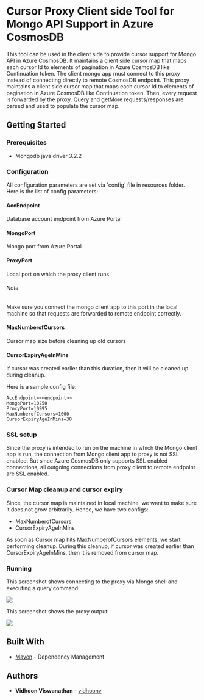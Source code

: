 # Cursor Proxy Client side Tool for Mongo API Support in Azure CosmosDB

This tool can be used in the client side to provide cursor support for Mongo API in Azure CosmosDB.
It maintains a client side cursor map that maps each cursor Id to elements of pagination in Azure CosmosDB like Continuation token.
The client mongo app must connect to this proxy instead of connecting directly to remote CosmosDB endpoint.
This proxy maintains a client side cursor map that maps each cursor Id to elements of pagination in Azure CosmosDB like Continuation token.
Then, every request is forwarded by the proxy. Query and getMore requests/responses are parsed and used to populate the cursor map. 

## Getting Started

### Prerequisites

* Mongodb java driver 3.2.2

### Configuration

All configuration parameters are set via 'config' file in resources folder.
Here is the list of config parameters:

#### AccEndpoint 
Database account endpoint from Azure Portal

#### MongoPort
Mongo port from Azure Portal

#### ProxyPort
Local port on which the proxy client runs

###### Note
Make sure you connect the mongo client app to this port in the local machine so that requests are forwarded to remote endpoint correctly.

#### MaxNumberofCursors
Cursor map size before cleaning up old cursors

#### CursorExpiryAgeInMins
If cursor was created earlier than this duration, then it will be cleaned up during cleanup.


Here is a sample config file:

```
AccEndpoint=<<endpoint>>
MongoPort=10250
ProxyPort=10995
MaxNumberofCursors=1000
CursorExpiryAgeInMins=30
```

### SSL setup

Since the proxy is intended to run on the machine in which the Mongo client app is run, the connection from Mongo client app to proxy is not SSL enabled.
But since Azure CosmosDB only supports SSL enabled connections, all outgoing connections from proxy client to remote endpoint are SSL enabled.

### Cursor Map cleanup and cursor expiry

Since, the cursor map is maintained in local machine, we want to make sure it does not grow arbitrarily.
Hence, we have two configs:
* MaxNumberofCursors
* CursorExpiryAgeInMins

As soon as Cursor map hits MaxNumberofCursors elements, we start performing cleanup.
During this cleanup, if cursor was created earlier than CursorExpiryAgeInMins, then it is removed from cursor map.

### Running

This screenshot shows connecting to the proxy via Mongo shell and executing a query command:

![](http://i.imgur.com/UNb0ecF.png)


This screenshot shows the proxy output:

![](http://i.imgur.com/NuBAmVH.png)


## Built With

* [Maven](https://maven.apache.org/) - Dependency Management

## Authors

* **Vidhoon Viswanathan** - [vidhoonv](https://github.com/vidhoonv)
